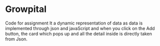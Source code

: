 # Growpital
Code for assignment
It a dynamic representation of data as data is implemented through json and javaScript and when you click on the Add button, the card which pops up and all the detail inside is directly taken from Json.
